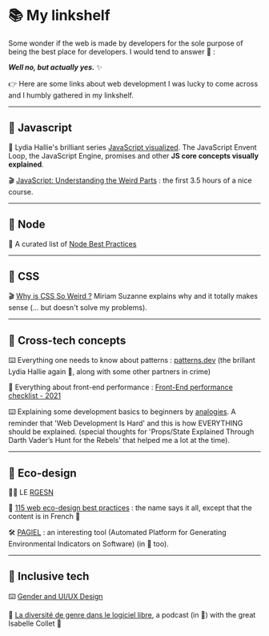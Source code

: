 # 📚 My linkshelf

Some wonder if the web is made by developers for the sole purpose of being the best place for developers. I would tend to answer 🤔 :

***Well no, but actually yes.*** ✨

👉 Here are some links about web development I was lucky to come across and I humbly gathered in my linkshelf.

***

## 🤖 Javascript

📰 Lydia Hallie's brilliant series [JavaScript visualized](https://dev.to/lydiahallie/javascript-visualized-event-loop-3dif). The JavaScript Envent Loop, the JavaScript Engine, promises and other **JS core concepts visually explained**.

🎬 [JavaScript: Understanding the Weird Parts](https://www.youtube.com/watch?v=Bv_5Zv5c-Ts) : the first 3.5 hours of a nice course.

***

## 🔋 Node
👾 A curated list of [Node Best Practices](https://github.com/goldbergyoni/nodebestpractices)

***
## 🎨 CSS

🎬 [Why is CSS So Weird ?](https://www.youtube.com/watch?v=aHUtMbJw8iA) Miriam Suzanne explains why and it totally makes sense (... but doesn't solve my problems).

***
## 🩻 Cross-tech concepts

⌨️ Everything one needs to know about patterns : [patterns.dev](https://www.patterns.dev/posts) (the brillant Lydia Hallie again 🫶, along with some other partners in crime)

📰 Everything about front-end performance : [Front-End performance checklist - 2021](https://www.smashingmagazine.com/2021/01/front-end-performance-2021-free-pdf-checklist/)

⌨️ Explaining some development basics to beginners by [analogies](https://www.codeanalogies.com/). A reminder that 'Web Development Is Hard' and this is how EVERYTHING should be explained. (special thoughts for 'Props/State Explained Through Darth Vader’s Hunt for the Rebels' that helped me a lot at the time).

***
## 🌱 Eco-design

🧙‍♀️ LE [RGESN](https://ecoresponsable.numerique.gouv.fr/publications/referentiel-general-ecoconception/)

👾 [115 web eco-design best practices](https://github.com/cnumr/best-practices) : the name says it all, except that the content is in French 🥖

🛠 [PAGIEL](https://github.com/Zenika/pagiel) : an interesting tool (Automated Platform for Generating Environmental Indicators on Software) (in 🥖 too).

***
## 🌈 Inclusive tech

⌨️ [Gender and UI/UX Design](https://uxetgenre.notion.site/uxetgenre/Guide-pratique-sur-la-diversit-de-genre-en-design-UX-UI-5ebd7996fca54a458d10a616ca10c211)

📼 [La diversité de genre dans le logiciel libre](https://www.libreavous.org/147-la-diversite-de-genre-dans-le-logiciel-libre-logiciel-libre-outil-convivial), a podcast (in 🥖) with the great Isabelle Collet 🫶

